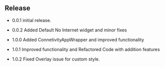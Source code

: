 ## Release
* 0.0.1  initial release.

* 0.0.2  Added Default No Internet widget and minor fixes 

* 1.0.0  Added ConnetivityAppWrapper and improved functionality

* 1.0.1  Improved functionality and Refactored Code with addition features

* 1.0.2  Fixed Overlay issue for custom style.
